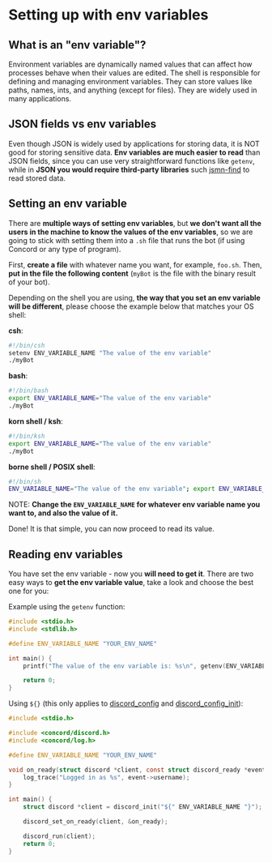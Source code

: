 # Setting up with env variables

## What is an "env variable"?

Environment variables are dynamically named values that can affect how processes behave when their values are edited. The shell is responsible for defining and managing environment variables. They can store values like paths, names, ints, and anything (except for files). They are widely used in many applications.

## JSON fields vs env variables

Even though JSON is widely used by applications for storing data, it is NOT good for storing sensitive data. **Env variables are much easier to read** than JSON fields, since you can use very straightforward functions like `getenv`, while in **JSON you would require third-party libraries** such [jsmn-find](https://github.com/lcsmuller/jsmn-find) to read stored data.

## Setting an env variable

There are **multiple ways of setting env variables**, but **we don't want all the users in the machine to know the values of the env variables**, so we are going to stick with setting them into a `.sh` file that runs the bot (if using Concord or any type of program).

First, **create a file** with whatever name you want, for example, `foo.sh`. Then, **put in the file the following content** (`myBot` is the file with the binary result of your bot).

Depending on the shell you are using, **the way that you set an env variable will be different**, please choose the example below that matches your OS shell:

**csh**:

```sh
#!/bin/csh
setenv ENV_VARIABLE_NAME "The value of the env variable"
./myBot
```

**bash**:

```sh
#!/bin/bash
export ENV_VARIABLE_NAME="The value of the env variable"
./myBot
```

**korn shell / ksh**:

```sh
#!/bin/ksh
export ENV_VARIABLE_NAME="The value of the env variable"
./myBot
```

**borne shell / POSIX shell**:

```sh
#!/bin/sh
ENV_VARIABLE_NAME="The value of the env variable"; export ENV_VARIABLE_NAME
```

NOTE: **Change the `ENV_VARIABLE_NAME` for whatever env variable name you want to, and also the value of it.**

Done! It is that simple, you can now proceed to read its value.

## Reading env variables

You have set the env variable - now you **will need to get it**. There are two easy ways to **get the env variable value**, take a look and choose the best one for you:

Example using the `getenv` function:

```c
#include <stdio.h>
#include <stdlib.h>

#define ENV_VARIABLE_NAME "YOUR_ENV_NAME"

int main() {
    printf("The value of the env variable is: %s\n", getenv(ENV_VARIABLE_NAME));

    return 0;
}
```

Using `${}` (this only applies to [discord_config](https://cogmasters.github.io/concord/group__DiscordClient.html#gacd52a9fc58a1fcb9b4719a5cedd70f5d) and [discord_config_init](https://cogmasters.github.io/concord/group__DiscordClient.html#ga75bbe1d3eb9e6d03953b6313e5543afb)):

```c
#include <stdio.h>

#include <concord/discord.h>
#include <concord/log.h>

#define ENV_VARIABLE_NAME "YOUR_ENV_NAME"

void on_ready(struct discord *client, const struct discord_ready *event) {
    log_trace("Logged in as %s", event->username);
}

int main() {
    struct discord *client = discord_init("${" ENV_VARIABLE_NAME "}");

    discord_set_on_ready(client, &on_ready);

    discord_run(client);
    return 0;
}
```
